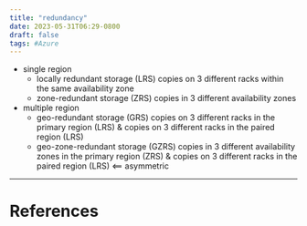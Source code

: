 ```yaml
---
title: "redundancy"
date: 2023-05-31T06:29-0800
draft: false
tags: #Azure
---
```


- single region
    - locally redundant storage (LRS)
      copies on 3 different racks within the same availability zone
    - zone-redundant storage (ZRS)
      copies in 3 different availability zones
- multiple region
    - geo-redundant storage (GRS)
      copies on 3 different racks in the primary region (LRS) &
      copies on 3 different racks in the paired region (LRS)
    - geo-zone-redundant storage (GZRS)
      copies in 3 different availability zones in the primary region (ZRS) &
      copies on 3 different racks in the paired region (LRS) <== asymmetric

---
# References
